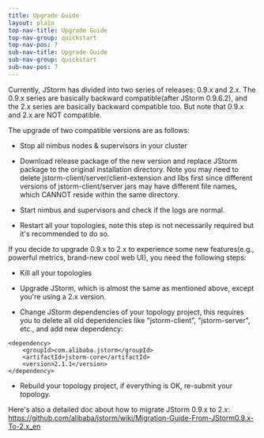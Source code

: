 ```yaml
---
title: Upgrade Guide
layout: plain
top-nav-title: Upgrade Guide
top-nav-group: quickstart
top-nav-pos: 7
sub-nav-title: Upgrade Guide
sub-nav-group: quickstart
sub-nav-pos: 7
---
```

Currently, JStorm has divided into two series of releases: 0.9.x and 2.x. The 0.9.x series are basically backward compatible(after JStorm 0.9.6.2), and the 2.x series are basically backward compatible too. But note that 0.9.x and 2.x are NOT compatible.

The upgrade of two compatible versions are as follows:

* Stop all nimbus nodes & supervisors in your cluster


* Download release package of the new version and replace JStorm package to the original installation directory. Note you may need to delete jstorm-client/server/client-extension and libs first since different versions of jstorm-client/server jars may have different file names, which CANNOT reside within the same directory.

* Start nimbus and supervisors and check if the logs are normal.

* Restart all your topologies, note this step is not necessarily required but it's recommended to do so.

If you decide to upgrade 0.9.x to 2.x to experience some new features(e.g., powerful metrics, brand-new cool web UI), you need the following steps:


* Kill all your topologies

* Upgrade JStorm, which is almost the same as mentioned above, except you're using a 2.x version.

* Change JStorm dependencies of your topology project, this requires you to delete all old dependencies like "jstorm-client", "jstorm-server", etc., and add new dependency:

```
<dependency>
    <groupId>com.alibaba.jstorm</groupId>
    <artifactId>jstorm-core</artifactId>
    <version>2.1.1</version>
</dependency>
```

* Rebuild your topology project, if everything is OK, re-submit your topology.

Here's also a detailed doc about how to migrate JStorm 0.9.x to 2.x: https://github.com/alibaba/jstorm/wiki/Migration-Guide-From-JStorm0.9.x-To-2.x_en